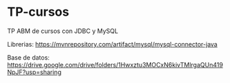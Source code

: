 # TP-cursos
TP ABM de cursos con JDBC y MySQL

Librerias: https://mvnrepository.com/artifact/mysql/mysql-connector-java

Base de datos: https://drive.google.com/drive/folders/1Hwxztu3MOCxN6kivTMlrgaQUn419NpJF?usp=sharing
